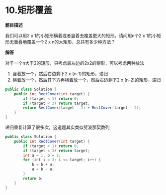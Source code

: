 # 10.矩形覆盖

**题目描述**

我们可以用2 x 1的小矩形横着或者竖着去覆盖更大的矩形。请问用n个2 x 1的小矩形无重叠地覆盖一个2 x n的大矩形，总共有多少种方法？

**解答**

对于一个n大于2的矩形，只考虑最左边的2x2的矩形，可以考虑两种放法
1. 竖着放一个，然后右边剩下2 x (n-1)的矩形，递归
2. 横着放一个，然后其下方再横着放一个，然后右边剩下2 x (n-2)的矩形，递归

```java
public class Solution {
    public int RectCover(int target) {
        if (target < 1) return 0;
        if (target < 3) return target;
        return RectCover(target - 1) + RectCover(target - 2);
    }
}
```

递归重复计算了很多次，这道题其实类似斐波那契数列

```java
public class Solution {
    public int RectCover(int target) {
        if (target < 1) return 0;
        if (target < 3) return target;
        int a = 1, b = 2;
        for (int i = 3; i <= target; i++) {
            b = b + a;
            a = b - a;
        }
        return b;
    }
}
```